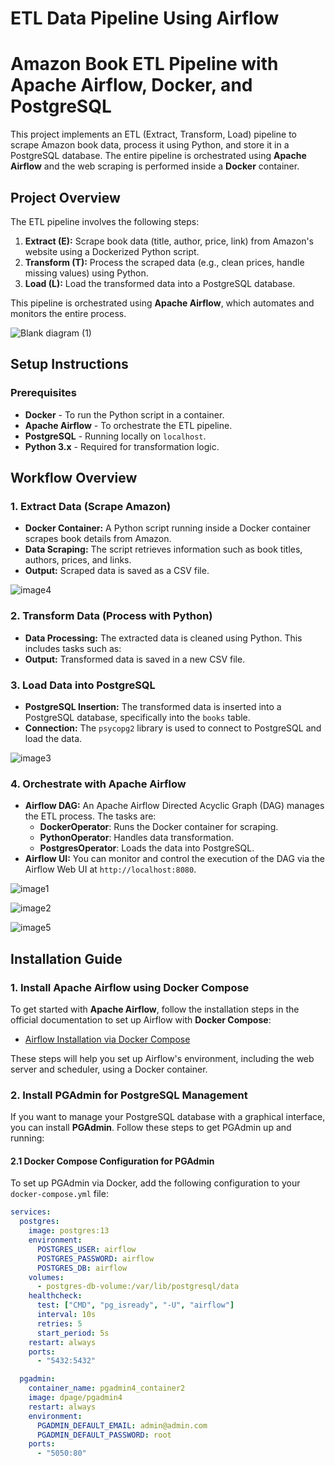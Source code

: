 # ETL Data Pipeline Using Airflow

# Amazon Book ETL Pipeline with Apache Airflow, Docker, and PostgreSQL

This project implements an ETL (Extract, Transform, Load) pipeline to scrape Amazon book data, process it using Python, and store it in a PostgreSQL database. The entire pipeline is orchestrated using **Apache Airflow** and the web scraping is performed inside a **Docker** container.

## Project Overview

The ETL pipeline involves the following steps:

1. **Extract (E):** Scrape book data (title, author, price, link) from Amazon's website using a Dockerized Python script.
2. **Transform (T):** Process the scraped data (e.g., clean prices, handle missing values) using Python.
3. **Load (L):** Load the transformed data into a PostgreSQL database.

This pipeline is orchestrated using **Apache Airflow**, which automates and monitors the entire process.

![Blank diagram (1)](https://github.com/user-attachments/assets/2ab16a5d-0087-4ae0-803e-9afd1d7d12c4)


## Setup Instructions

### Prerequisites

- **Docker** - To run the Python script in a container.
- **Apache Airflow** - To orchestrate the ETL pipeline.
- **PostgreSQL** - Running locally on `localhost`.
- **Python 3.x** - Required for transformation logic.

## Workflow Overview

### 1. **Extract Data (Scrape Amazon)**
   - **Docker Container:** A Python script running inside a Docker container scrapes book details from Amazon.
   - **Data Scraping:** The script retrieves information such as book titles, authors, prices, and links.
   - **Output:** Scraped data is saved as a CSV file.

![image4](https://github.com/user-attachments/assets/19b5552d-96d3-4125-942b-157fe3e7a9e4)


### 2. **Transform Data (Process with Python)**
   - **Data Processing:** The extracted data is cleaned using Python. This includes tasks such as:
   - **Output:** Transformed data is saved in a new CSV file.

### 3. **Load Data into PostgreSQL**
   - **PostgreSQL Insertion:** The transformed data is inserted into a PostgreSQL database, specifically into the `books` table.
   - **Connection:** The `psycopg2` library is used to connect to PostgreSQL and load the data.

![image3](https://github.com/user-attachments/assets/93f20ece-d913-43fc-b1a4-0c688e3599c2)


### 4. **Orchestrate with Apache Airflow**
   - **Airflow DAG:** An Apache Airflow Directed Acyclic Graph (DAG) manages the ETL process. The tasks are:
     - **DockerOperator**: Runs the Docker container for scraping.
     - **PythonOperator**: Handles data transformation.
     - **PostgresOperator**: Loads the data into PostgreSQL.
   - **Airflow UI:** You can monitor and control the execution of the DAG via the Airflow Web UI at `http://localhost:8080`.

![image1](https://github.com/user-attachments/assets/60860aaf-e79a-437a-9af9-3ae6b248a5f0)

![image2](https://github.com/user-attachments/assets/9bff3749-39f7-43e1-9a72-63af68c9ad12)

![image5](https://github.com/user-attachments/assets/d221008f-aa31-4270-b6e8-350a755f79cd)


## **Installation Guide**

### 1. **Install Apache Airflow using Docker Compose**

To get started with **Apache Airflow**, follow the installation steps in the official documentation to set up Airflow with **Docker Compose**:

- [Airflow Installation via Docker Compose](https://airflow.apache.org/docs/apache-airflow/stable/howto/docker-compose/index.html)

These steps will help you set up Airflow's environment, including the web server and scheduler, using a Docker container.

### 2. **Install PGAdmin for PostgreSQL Management**

If you want to manage your PostgreSQL database with a graphical interface, you can install **PGAdmin**. Follow these steps to get PGAdmin up and running:

#### 2.1 **Docker Compose Configuration for PGAdmin**

To set up PGAdmin via Docker, add the following configuration to your `docker-compose.yml` file:

```yaml
services:
  postgres:
    image: postgres:13
    environment:
      POSTGRES_USER: airflow
      POSTGRES_PASSWORD: airflow
      POSTGRES_DB: airflow
    volumes:
      - postgres-db-volume:/var/lib/postgresql/data
    healthcheck:
      test: ["CMD", "pg_isready", "-U", "airflow"]
      interval: 10s
      retries: 5
      start_period: 5s
    restart: always
    ports:
      - "5432:5432"

  pgadmin:
    container_name: pgadmin4_container2
    image: dpage/pgadmin4
    restart: always
    environment:
      PGADMIN_DEFAULT_EMAIL: admin@admin.com
      PGADMIN_DEFAULT_PASSWORD: root
    ports:
      - "5050:80"


